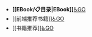 - **[[EBook/📋目录|EBook]]**[♿GO](https://github.com/FourteenD/Note/blob/main/EBook/📋目录.md)
- [[前端推荐书籍]][♿GO](https://github.com/FourteenD/Note/blob/main/书籍/前端推荐书籍.md)
- [[书籍推荐]][♿GO](https://github.com/FourteenD/Note/blob/main/书籍/书籍推荐.md)
